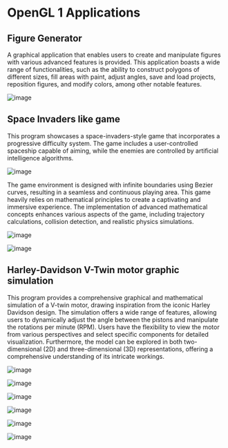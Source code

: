 # OpenGL 1 Applications

## Figure Generator

A graphical application that enables users to create and manipulate figures with various advanced features is provided. This application boasts a wide range of functionalities, such as the ability to construct polygons of different sizes, fill areas with paint, adjust angles, save and load projects, reposition figures, and modify colors, among other notable features.


![image](https://github.com/Raaulsthub/LowLevelCG/assets/85199336/59c358b5-6165-4aa1-a818-01d0a2b72426)


## Space Invaders like game

This program showcases a space-invaders-style game that incorporates a progressive difficulty system. The game includes a user-controlled spaceship capable of aiming, while the enemies are controlled by artificial intelligence algorithms.


![image](https://github.com/Raaulsthub/LowLevelCG/assets/85199336/04750f31-c85d-400f-b625-e435a149b165)



The game environment is designed with infinite boundaries using Bezier curves, resulting in a seamless and continuous playing area. This game heavily relies on mathematical principles to create a captivating and immersive experience. The implementation of advanced mathematical concepts enhances various aspects of the game, including trajectory calculations, collision detection, and realistic physics simulations.


![image](https://github.com/Raaulsthub/LowLevelCG/assets/85199336/effc2fa2-e3e3-44c5-aaf6-a6e8443ba2e1)


![image](https://github.com/Raaulsthub/LowLevelCG/assets/85199336/721eaf03-31a2-4825-bbaa-92ee754b46ed)


## Harley-Davidson V-Twin motor graphic simulation

This program provides a comprehensive graphical and mathematical simulation of a V-twin motor, drawing inspiration from the iconic Harley Davidson design. The simulation offers a wide range of features, allowing users to dynamically adjust the angle between the pistons and manipulate the rotations per minute (RPM). Users have the flexibility to view the motor from various perspectives and select specific components for detailed visualization. Furthermore, the model can be explored in both two-dimensional (2D) and three-dimensional (3D) representations, offering a comprehensive understanding of its intricate workings.

![image](https://github.com/Raaulsthub/LowLevelCG/assets/85199336/d8862f1c-a3a8-4a13-9311-3f54a8d52dea)

![image](https://github.com/Raaulsthub/LowLevelCG/assets/85199336/cb3bdffd-a73a-47ce-ade5-3382a05d2930)

![image](https://github.com/Raaulsthub/LowLevelCG/assets/85199336/ef0b4a1b-0d14-44f0-9120-582df3a8461a)

![image](https://github.com/Raaulsthub/LowLevelCG/assets/85199336/adaaa3e1-62b0-4a32-b40b-c2731ee07397)

![image](https://github.com/Raaulsthub/LowLevelCG/assets/85199336/88f7c130-557a-4932-8da0-cfd24b4b8f04)

![image](https://github.com/Raaulsthub/LowLevelCG/assets/85199336/d7b5a624-d31b-43db-94ad-d88e29374a0f)
